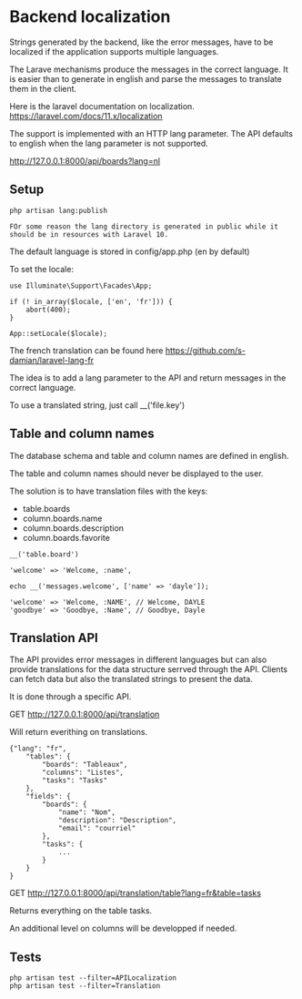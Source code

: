 # Backend localization

Strings generated by the backend, like the error messages, have to be localized if the application supports multiple languages.

The Larave mechanisms produce the messages in the correct language. It is easier than to generate in english and parse the messages to translate them in the client.

Here is the laravel documentation on localization.
https://laravel.com/docs/11.x/localization

The support is implemented with an HTTP lang parameter. The API defaults to english when the lang parameter is not supported.

http://127.0.0.1:8000/api/boards?lang=nl


## Setup

    php artisan lang:publish

    FOr some reason the lang directory is generated in public while it should be in resources with Laravel 10.

The default language is stored in config/app.php (en by default)

To set the locale:

    use Illuminate\Support\Facades\App;

    if (! in_array($locale, ['en', 'fr'])) {
        abort(400);
    }

    App::setLocale($locale);

The french translation can be found here https://github.com/s-damian/laravel-lang-fr

The idea is to add a lang parameter to the API and return messages in the correct language.

To use a translated string, just call __('file.key')

## Table and column names

The database schema and table and column names are defined in english.

The table and column names should never be displayed to the user.

The solution is to have translation files with the keys:

* table.boards
* column.boards.name
* column.boards.description
* column.boards.favorite

```
__('table.board')

'welcome' => 'Welcome, :name',

echo __('messages.welcome', ['name' => 'dayle']);

'welcome' => 'Welcome, :NAME', // Welcome, DAYLE
'goodbye' => 'Goodbye, :Name', // Goodbye, Dayle
```

## Translation API

The API provides error messages in different languages but can also provide translations for the data structure serrved through the API. Clients can fetch data but also the translated strings to present the data.

It is done through a specific API.

GET http://127.0.0.1:8000/api/translation

Will return everithing on translations.

    {"lang": "fr",
		"tables": {
			"boards": "Tableaux",
			"columns": "Listes",
			"tasks": "Tasks"
		},
		"fields": {
			"boards": {
                "name": "Nom",
                "description": "Description",
                "email": "courriel"
			},
            "tasks": {
                ...
            }
        }
    }

GET http://127.0.0.1:8000/api/translation/table?lang=fr&table=tasks

Returns everything on the table tasks.

An additional level on columns will be developped if needed.

## Tests

```
php artisan test --filter=APILocalization
php artisan test --filter=Translation
```